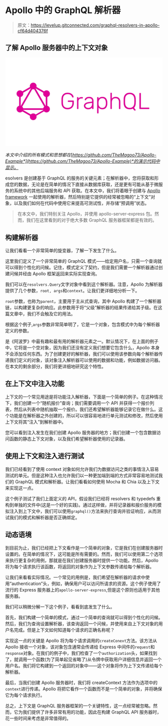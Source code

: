 # Apollo 中的 GraphQL 解析器

> 原文：<https://levelup.gitconnected.com/graphql-resolvers-in-apollo-cf64d404376f>

## 了解 Apollo 服务器中的上下文对象

![](img/50444819889b1443f1def8a8d382c0df.png)

*本文中介绍的所有模式和思想都在*[*https://github.com/TheMagoo73/Apollo-Example*](https://github.com/TheMagoo73/Apollo-Example)*的演示代码中显示。*

esolvers 是创建基于 GraphQL 的服务的关键元素；在解析器中，您将获取和形成您的数据，无论是在简单的情况下直接从数据库获取，还是更有可能从基于微服务的系统中的其他后端服务和 API 获取。在本文中，我们将着眼于创建与 [Apollo framework](https://www.apollographql.com/) 一起使用的解析器，然后特别是它提供的经常被忽略的“上下文”对象，以及我们如何在代码中使用它来提高可测试性，并存储“预调用”状态。

> 在本文中，我们特别关注 Apollo，并使用 apollo-server-express 包。然而，我们在这里看到的对于绝大多数 GraphQL 服务器框架都是有效的。

## 构建解析器

让我们看看一个非常简单的旋变器，了解一下发生了什么。

这里我们定义了一个非常简单的 GraphQL 模式——给定用户名，只需一个查询就可以得到个性化的问候。记住，模式定义了契约，但是我们需要一个解析器通过创建问候并经由 Apollo 框架返回来实际实现查询。

我们可以在`resolvers.Query`文字对象中看到这个解析器。注意，Apollo 为解析器提供了几个参数，`root, args`和`context`。让我们更详细地分析一下。

`root`参数，也称为`parent`，主要用于主从式查询，其中 Apollo 构建了一个解析器链，以构建更复杂的响应。此参数用于将“父级”解析器的结果传递给其子级。在这篇文章中，我们不会触及它的用法。

根据这个例子,`args`参数非常简单明了，它是一个对象，包含模式中为每个解析器定义的参数。

是《阿波罗》中最有趣和最有用的解析器元素之一。默认情况下，在上面的例子中，它将是一个空对象，因为我们还没有定义我们想要它包含什么，Apollo 本身不会添加任何东西。为了创建更好的解析器，我们可以使用该参数向每个解析器传递我们定义的对象，该对象注入解析器可以使用的数据和功能，例如数据访问器。在本文的剩余部分，我们将更详细地研究这个特性。

## 在上下文中注入功能

上下文的一个常见用途是将功能注入解析器，下面是一个简单的例子。在这种情况下，我们创建一个“随机报价”查询；我们需要调用一个 API 并获得一个报价列表，然后从列表中随机抽取一个报价。我们还希望解析器能够记录它在做什么。这个功能是在解析器之外创建的，所以可以很容易地进行单元测试和修改，然后使用上下文将其“注入”到解析器中。

您可以看到注入发生在我们创建 Apollo 服务器的地方；我们创建一个包含数据访问函数的静态上下文对象，以及我们希望解析器使用的记录器。

## 使用上下文和注入进行测试

我们已经看到了使用 context 对象如何允许我们为数据访问之类的事情注入容易测试的单元。但是这种注入也允许我们以一种更加端到端的方式非常容易地测试我们的 GraphQL 模式和解析器。让我们看看如何使用 Mocha 和 Chia 以及上下文来实现这一点。

这个例子测试了我们上面定义的 API，假设我们已经将 resolvers 和 typedefs 重构到单独的文件中(这是一个好的实践)。通过这样做，并将记录器和报价服务的模拟注入到上下文中，我们可以使用`graphql()`方法来执行查询并验证响应，从而测试我们的模式和解析器是否正确绑定。

## 动态语境

到目前为止，我们已经把上下文看作是一个简单的对象，它是我们在创建服务器时设置的。在简单的情况下，这可能是所有需要的。然而，我们可以使用第二个选项来执行更复杂的用例，那就是在我们创建服务器时提供一个功能。然后，Apollo 将为每个请求执行该函数，将返回的对象作为上下文参数传递给每个解析器。

让我们来看看实际情况。一个常见的用例是，我们希望在解析器的请求中使用“authentication”头，例如，确保用户可以访问所请求的资源。这个例子使用了流行的 Express 服务器上的`apollo-server-express`,但是这个原则也适用于其他服务器。

我们可以稍微分解一下这个例子，看看到底发生了什么。

首先，我们构建一个简单的模式，通过一个简单的查询就可以得到个性化的问候。然后，我们为查询设置解析器，该查询返回一个问候，并使用来自上下文对象的用户名完成。但是上下文如何知道每个请求的正确名称呢？

实现这一点的关键是 Apollo 将为每个请求调用的`createConext`方法。该方法从 Apollo 接收一个对象，该对象包含通常会传递给 Express 中间件的`request`和`response`对象。在我们的例子中，我们检查了一个`authorization`头，如果找到了，就调用一个函数(为了简单起见省略了)从令牌中获取用户详细信息并返回一个用户名。我们将它构建到一个返回的对象中——这个对象将作为上下文传递给每个解析器。

最后，当我们创建 Apollo 服务器时，我们将 createContext 方法作为选项中的`context`进行传递。Apollo 将把它看作一个函数而不是一个简单的对象，并将确保它为每个请求执行。

总之，上下文是 GraphQL 服务器框架的一个关键特性，这一点经常被忽略。然而，它为我们提供了许多非常有用的功能，因此在构建 GraphQL API 服务器时，花一些时间来考虑是非常值得的。
